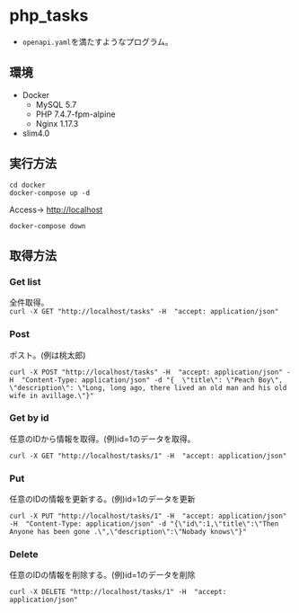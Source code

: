 # php_tasks
- `openapi.yaml`を満たすようなプログラム。

## 環境
- Docker
  - MySQL 5.7
  - PHP 7.4.7-fpm-alpine
  - Nginx 1.17.3
- slim4.0

## 実行方法
```
cd docker
docker-compose up -d
```
Access→ [http://localhost](http://localhost)

```
docker-compose down
```

## 取得方法

### Get list
全件取得。  
`curl -X GET "http://localhost/tasks" -H  "accept: application/json"`

### Post 
ポスト。(例は桃太郎)  
```
curl -X POST "http://localhost/tasks" -H  "accept: application/json" -H  "Content-Type: application/json" -d "{  \"title\": \"Peach Boy\",  \"description\": \"Long, long ago, there lived an old man and his old wife in avillage.\"}"
```

### Get by id
任意のIDから情報を取得。(例)id=1のデータを取得。  
```
curl -X GET "http://localhost/tasks/1" -H  "accept: application/json"
```

### Put
任意のIDの情報を更新する。(例)id=1のデータを更新  
```
curl -X PUT "http://localhost/tasks/1" -H  "accept: application/json" -H  "Content-Type: application/json" -d "{\"id\":1,\"title\":\"Then Anyone has been gone .\",\"description\":\"Nobady knows\"}"
```

### Delete
任意のIDの情報を削除する。(例)id=1のデータを削除
```
curl -X DELETE "http://localhost/tasks/1" -H  "accept: application/json"
```

